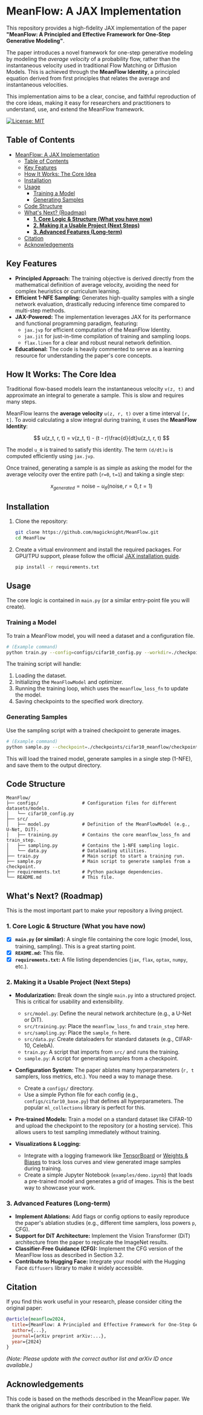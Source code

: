 # MeanFlow: A JAX Implementation

This repository provides a high-fidelity JAX implementation of the paper **"MeanFlow: A Principled and Effective Framework for One-Step Generative Modeling"**.

The paper introduces a novel framework for one-step generative modeling by modeling the *average velocity* of a probability flow, rather than the instantaneous velocity used in traditional Flow Matching or Diffusion Models. This is achieved through the **MeanFlow Identity**, a principled equation derived from first principles that relates the average and instantaneous velocities.

This implementation aims to be a clear, concise, and faithful reproduction of the core ideas, making it easy for researchers and practitioners to understand, use, and extend the MeanFlow framework.

[![License: MIT](https://img.shields.io/badge/License-MIT-yellow.svg)](https://opensource.org/licenses/MIT)

## Table of Contents

- [MeanFlow: A JAX Implementation](#meanflow-a-jax-implementation)
  - [Table of Contents](#table-of-contents)
  - [Key Features](#key-features)
  - [How It Works: The Core Idea](#how-it-works-the-core-idea)
  - [Installation](#installation)
  - [Usage](#usage)
    - [Training a Model](#training-a-model)
    - [Generating Samples](#generating-samples)
  - [Code Structure](#code-structure)
  - [What's Next? (Roadmap)](#whats-next-roadmap)
    - [**1. Core Logic \& Structure (What you have now)**](#1-core-logic--structure-what-you-have-now)
    - [**2. Making it a Usable Project (Next Steps)**](#2-making-it-a-usable-project-next-steps)
    - [**3. Advanced Features (Long-term)**](#3-advanced-features-long-term)
  - [Citation](#citation)
  - [Acknowledgements](#acknowledgements)

## Key Features

- **Principled Approach:** The training objective is derived directly from the mathematical definition of average velocity, avoiding the need for complex heuristics or curriculum learning.
- **Efficient 1-NFE Sampling:** Generates high-quality samples with a single network evaluation, drastically reducing inference time compared to multi-step methods.
- **JAX-Powered:** The implementation leverages JAX for its performance and functional programming paradigm, featuring:
  - `jax.jvp` for efficient computation of the MeanFlow Identity.
  - `jax.jit` for just-in-time compilation of training and sampling loops.
  - `flax.linen` for a clear and robust neural network definition.
- **Educational:** The code is heavily commented to serve as a learning resource for understanding the paper's core concepts.

## How It Works: The Core Idea

Traditional flow-based models learn the instantaneous velocity `v(z, t)` and approximate an integral to generate a sample. This is slow and requires many steps.

MeanFlow learns the **average velocity** `u(z, r, t)` over a time interval `[r, t]`. To avoid calculating a slow integral during training, it uses the **MeanFlow Identity**:

$$
u(z_t, r, t) = v(z_t, t) - (t - r)\frac{d}{dt}u(z_t, r, t)
$$

The model `u_θ` is trained to satisfy this identity. The term `(d/dt)u` is computed efficiently using `jax.jvp`.

Once trained, generating a sample is as simple as asking the model for the average velocity over the entire path (`r=0`, `t=1`) and taking a single step:

$$
x_{generated} = \text{noise} - u_\theta(\text{noise}, r=0, t=1)
$$

## Installation

1.  Clone the repository:
    ```bash
    git clone https://github.com/magicknight/MeanFlow.git
    cd MeanFlow
    ```

2.  Create a virtual environment and install the required packages. For GPU/TPU support, please follow the official [JAX installation guide](https://github.com/google/jax#installation).

    ```bash
    pip install -r requirements.txt
    ```

## Usage

The core logic is contained in `main.py` (or a similar entry-point file you will create).

### Training a Model

To train a MeanFlow model, you will need a dataset and a configuration file.

```bash
# (Example command)
python train.py --config=configs/cifar10_config.py --workdir=./checkpoints/cifar10_meanflow
```

The training script will handle:
1.  Loading the dataset.
2.  Initializing the `MeanFlowModel` and optimizer.
3.  Running the training loop, which uses the `meanflow_loss_fn` to update the model.
4.  Saving checkpoints to the specified work directory.

### Generating Samples

Use the sampling script with a trained checkpoint to generate images.

```bash
# (Example command)
python sample.py --checkpoint=./checkpoints/cifar10_meanflow/checkpoint_100 --num_samples=64 --output_dir=./samples
```

This will load the trained model, generate samples in a single step (1-NFE), and save them to the output directory.

## Code Structure

```
MeanFlow/
├── configs/                # Configuration files for different datasets/models.
│   └── cifar10_config.py
├── src/
│   ├── model.py            # Definition of the MeanFlowModel (e.g., U-Net, DiT).
│   ├── training.py         # Contains the core meanflow_loss_fn and train_step.
│   ├── sampling.py         # Contains the 1-NFE sampling logic.
│   └── data.py             # Dataloading utilities.
├── train.py                # Main script to start a training run.
├── sample.py               # Main script to generate samples from a checkpoint.
├── requirements.txt        # Python package dependencies.
└── README.md               # This file.
```

## What's Next? (Roadmap)

This is the most important part to make your repository a living project.

### **1. Core Logic & Structure (What you have now)**

-   [x] **`main.py` (or similar):** A single file containing the core logic (model, loss, training, sampling). This is a great starting point.
-   [x] **`README.md`:** This file.
-   [x] **`requirements.txt`:** A file listing dependencies (`jax`, `flax`, `optax`, `numpy`, etc.).

### **2. Making it a Usable Project (Next Steps)**

-   **Modularization:** Break down the single `main.py` into a structured project. This is critical for usability and extensibility.
    -   `src/model.py`: Define the neural network architecture (e.g., a U-Net or DiT).
    -   `src/training.py`: Place the `meanflow_loss_fn` and `train_step` here.
    -   `src/sampling.py`: Place the `sample_fn` here.
    -   `src/data.py`: Create dataloaders for standard datasets (e.g., CIFAR-10, CelebA).
    -   `train.py`: A script that imports from `src/` and runs the training.
    -   `sample.py`: A script for generating samples from a checkpoint.

-   **Configuration System:** The paper ablates many hyperparameters (`r, t` samplers, loss metrics, etc.). You need a way to manage these.
    -   Create a `configs/` directory.
    -   Use a simple Python file for each config (e.g., `configs/cifar10_base.py`) that defines all hyperparameters. The popular `ml_collections` library is perfect for this.

-   **Pre-trained Models:** Train a model on a standard dataset like CIFAR-10 and upload the checkpoint to the repository (or a hosting service). This allows users to test sampling immediately without training.

-   **Visualizations & Logging:**
    -   Integrate with a logging framework like [TensorBoard](https://www.tensorflow.org/tensorboard) or [Weights & Biases](https://wandb.ai/) to track loss curves and view generated image samples during training.
    -   Create a simple Jupyter Notebook (`examples/demo.ipynb`) that loads a pre-trained model and generates a grid of images. This is the best way to showcase your work.

### **3. Advanced Features (Long-term)**

-   **Implement Ablations:** Add flags or config options to easily reproduce the paper's ablation studies (e.g., different time samplers, loss powers `p`, CFG).
-   **Support for DiT Architecture:** Implement the Vision Transformer (DiT) architecture from the paper to replicate the ImageNet results.
-   **Classifier-Free Guidance (CFG):** Implement the CFG version of the MeanFlow loss as described in Section 3.2.
-   **Contribute to Hugging Face:** Integrate your model with the Hugging Face `diffusers` library to make it widely accessible.

## Citation

If you find this work useful in your research, please consider citing the original paper:

```bibtex
@article{meanflow2024,
  title={MeanFlow: A Principled and Effective Framework for One-Step Generative Modeling},
  author={...},
  journal={arXiv preprint arXiv:...},
  year={2024}
}
```
*(Note: Please update with the correct author list and arXiv ID once available.)*

## Acknowledgements

This code is based on the methods described in the MeanFlow paper. We thank the original authors for their contribution to the field.
